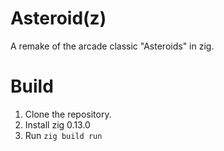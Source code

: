 # Asteroid(z)

A remake of the arcade classic "Asteroids" in zig.

# Build
1. Clone the repository.
2. Install zig 0.13.0
3. Run `zig build run`